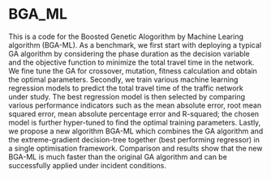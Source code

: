 # BGA_ML
This is a code for the Boosted Genetic Alogorithm by Machine Learing algorithm (BGA-ML).
As a benchmark, we first start with deploying a typical GA algorithm by considering the phase duration as the decision variable and the objective function to minimize the total travel time in the network. We fine tune the GA for crossover, mutation, fitness calculation and obtain the optimal parameters. Secondly, we train various machine learning regression models to predict the total travel time of the traffic network under study. The best regression model is then selected by comparing various performance indicators such as the mean absolute error, root mean squared error, mean absolute percentage error and R-squared; the chosen model is further hyper-tuned to find the optimal training parameters. Lastly, we propose a new algorithm BGA-ML which combines the GA algorithm and the extreme-gradient decision-tree together (best performing regressor) in a single optimisation framework. Comparison and results show that the new BGA-ML is much faster than the original GA algorithm and can be successfully applied under incident conditions.

